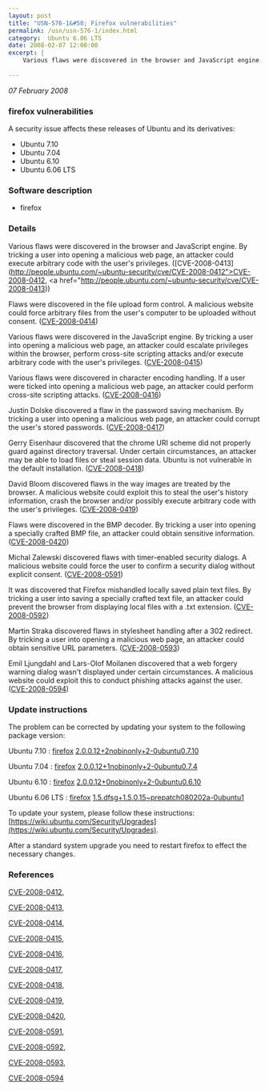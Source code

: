 ```yaml
---
layout: post
title: "USN-576-1&#58; Firefox vulnerabilities"
permalink: /usn/usn-576-1/index.html
category:  Ubuntu 6.06 LTS
date: 2008-02-07 12:00:00
excerpt: |
    Various flaws were discovered in the browser and JavaScript engine. By tricking a user into opening a malicious web page, an attacker could execute arbitrary code with the user&#39;s privileges. ([CVE-2008-0413](http://people.ubuntu.com/~ubuntu-security/cve/CVE-2008-0412">CVE-2008-0412</a>, <a href="http://people.ubuntu.com/~ubuntu-security/cve/CVE-2008-0413))
    
--- 
```

 
 

*07 February 2008*

### firefox vulnerabilities

A security issue affects these releases of Ubuntu and its derivatives:

* Ubuntu 7.10
* Ubuntu 7.04
* Ubuntu 6.10
* Ubuntu 6.06 LTS

### Software description

* firefox 

### Details

Various flaws were discovered in the browser and JavaScript engine. By tricking a user into opening a malicious web page, an attacker could execute arbitrary code with the user&#39;s privileges. ([CVE-2008-0413](http://people.ubuntu.com/~ubuntu-security/cve/CVE-2008-0412">CVE-2008-0412</a>, <a href="http://people.ubuntu.com/~ubuntu-security/cve/CVE-2008-0413))

Flaws were discovered in the file upload form control. A malicious website could force arbitrary files from the user&#39;s computer to be uploaded without consent. ([CVE-2008-0414](http://people.ubuntu.com/~ubuntu-security/cve/CVE-2008-0414))

Various flaws were discovered in the JavaScript engine. By tricking a user into opening a malicious web page, an attacker could escalate privileges within the browser, perform cross-site scripting attacks and/or execute arbitrary code with the user&#39;s privileges. ([CVE-2008-0415](http://people.ubuntu.com/~ubuntu-security/cve/CVE-2008-0415))

Various flaws were discovered in character encoding handling. If a user were ticked into opening a malicious web page, an attacker could perform cross-site scripting attacks. ([CVE-2008-0416](http://people.ubuntu.com/~ubuntu-security/cve/CVE-2008-0416))

Justin Dolske discovered a flaw in the password saving mechanism. By tricking a user into opening a malicious web page, an attacker could corrupt the user&#39;s stored passwords. ([CVE-2008-0417](http://people.ubuntu.com/~ubuntu-security/cve/CVE-2008-0417))

Gerry Eisenhaur discovered that the chrome URI scheme did not properly guard against directory traversal. Under certain circumstances, an attacker may be able to load files or steal session data. Ubuntu is not vulnerable in the default installation. ([CVE-2008-0418](http://people.ubuntu.com/~ubuntu-security/cve/CVE-2008-0418))

David Bloom discovered flaws in the way images are treated by the browser. A malicious website could exploit this to steal the user&#39;s history information, crash the browser and/or possibly execute arbitrary code with the user&#39;s privileges. ([CVE-2008-0419](http://people.ubuntu.com/~ubuntu-security/cve/CVE-2008-0419))

Flaws were discovered in the BMP decoder. By tricking a user into opening a specially crafted BMP file, an attacker could obtain sensitive information. ([CVE-2008-0420](http://people.ubuntu.com/~ubuntu-security/cve/CVE-2008-0420))

Michal Zalewski discovered flaws with timer-enabled security dialogs. A malicious website could force the user to confirm a security dialog without explicit consent. ([CVE-2008-0591](http://people.ubuntu.com/~ubuntu-security/cve/CVE-2008-0591))

It was discovered that Firefox mishandled locally saved plain text files. By tricking a user into saving a specially crafted text file, an attacker could prevent the browser from displaying local files with a .txt extension. ([CVE-2008-0592](http://people.ubuntu.com/~ubuntu-security/cve/CVE-2008-0592))

Martin Straka discovered flaws in stylesheet handling after a 302 redirect. By tricking a user into opening a malicious web page, an attacker could obtain sensitive URL parameters. ([CVE-2008-0593](http://people.ubuntu.com/~ubuntu-security/cve/CVE-2008-0593))

Emil Ljungdahl and Lars-Olof Moilanen discovered that a web forgery warning dialog wasn&#39;t displayed under certain circumstances. A malicious website could exploit this to conduct phishing attacks against the user. ([CVE-2008-0594](http://people.ubuntu.com/~ubuntu-security/cve/CVE-2008-0594)) 

### Update instructions

The problem can be corrected by updating your system to the following package version:

Ubuntu 7.10
 : [firefox](https://launchpad.net/ubuntu/+source/firefox) <span> [2.0.0.12+2nobinonly+2-0ubuntu0.7.10](https://launchpad.net/ubuntu/+source/firefox/2.0.0.12+2nobinonly+2-0ubuntu0.7.10) </span> 

Ubuntu 7.04
 : [firefox](https://launchpad.net/ubuntu/+source/firefox) <span> [2.0.0.12+1nobinonly+2-0ubuntu0.7.4](https://launchpad.net/ubuntu/+source/firefox/2.0.0.12+1nobinonly+2-0ubuntu0.7.4) </span> 

Ubuntu 6.10
 : [firefox](https://launchpad.net/ubuntu/+source/firefox) <span> [2.0.0.12+0nobinonly+2-0ubuntu0.6.10](https://launchpad.net/ubuntu/+source/firefox/2.0.0.12+0nobinonly+2-0ubuntu0.6.10) </span> 

Ubuntu 6.06 LTS
 : [firefox](https://launchpad.net/ubuntu/+source/firefox) <span> [1.5.dfsg+1.5.0.15~prepatch080202a-0ubuntu1](https://launchpad.net/ubuntu/+source/firefox/1.5.dfsg+1.5.0.15~prepatch080202a-0ubuntu1) </span> 

To update your system, please follow these instructions: [https://wiki.ubuntu.com/Security/Upgrades](https://wiki.ubuntu.com/Security/Upgrades).

After a standard system upgrade you need to restart firefox to effect the necessary changes. 

### References

 
 [CVE-2008-0412](http://people.ubuntu.com/~ubuntu-security/cve/CVE-2008-0412), 

 [CVE-2008-0413](http://people.ubuntu.com/~ubuntu-security/cve/CVE-2008-0413), 

 [CVE-2008-0414](http://people.ubuntu.com/~ubuntu-security/cve/CVE-2008-0414), 

 [CVE-2008-0415](http://people.ubuntu.com/~ubuntu-security/cve/CVE-2008-0415), 

 [CVE-2008-0416](http://people.ubuntu.com/~ubuntu-security/cve/CVE-2008-0416), 

 [CVE-2008-0417](http://people.ubuntu.com/~ubuntu-security/cve/CVE-2008-0417), 

 [CVE-2008-0418](http://people.ubuntu.com/~ubuntu-security/cve/CVE-2008-0418), 

 [CVE-2008-0419](http://people.ubuntu.com/~ubuntu-security/cve/CVE-2008-0419), 

 [CVE-2008-0420](http://people.ubuntu.com/~ubuntu-security/cve/CVE-2008-0420), 

 [CVE-2008-0591](http://people.ubuntu.com/~ubuntu-security/cve/CVE-2008-0591), 

 [CVE-2008-0592](http://people.ubuntu.com/~ubuntu-security/cve/CVE-2008-0592), 

 [CVE-2008-0593](http://people.ubuntu.com/~ubuntu-security/cve/CVE-2008-0593), 

 [CVE-2008-0594](http://people.ubuntu.com/~ubuntu-security/cve/CVE-2008-0594)
 

